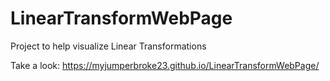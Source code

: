 # LinearTransformWebPage
Project to help visualize Linear Transformations

Take a look: https://myjumperbroke23.github.io/LinearTransformWebPage/
